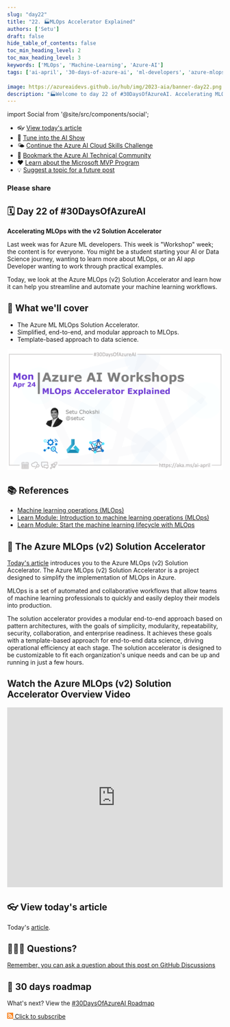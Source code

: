 ```yaml
---
slug: "day22"
title: "22. 🏭MLOps Accelerator Explained"
authors: ['Setu']
draft: false
hide_table_of_contents: false
toc_min_heading_level: 2
toc_max_heading_level: 3
keywords: ['MLOps', 'Machine-Learning', 'Azure-AI']
tags: ['ai-april', '30-days-of-azure-ai', 'ml-developers', 'azure-mlops']

image: https://azureaidevs.github.io/hub/img/2023-aia/banner-day22.png
description: "🏭Welcome to day 22 of #30DaysOfAzureAI. Accelerating MLOps with the v2 Solution Accelerator https://azureaidevs.github.io/hub/2023-aia/day22"
---
```


import Social from '@site/src/components/social';

<head>

  <meta name="twitter:url" content="https://azureaidevs.github.io/hub/2023-aia/day22" />
  <meta name="twitter:title" content="MLOps Accelerator Explained" />
  <meta name="twitter:description" content="🏭Welcome to day 22 of #30DaysOfAzureAI. Accelerating MLOps with the v2 Solution Accelerator" />
  <meta name="twitter:image" content="https://azureaidevs.github.io/hub/img/2023-aia/banner-day22.png" />
  <meta name="twitter:card" content="summary_large_image" />

  <meta property="og:url" content="https://azureaidevs.github.io/hub/2023-aia/day22" />
  <meta property="og:title" content="MLOps Accelerator Explained" />
  <meta property="og:description" content="🏭Welcome to day 22 of #30DaysOfAzureAI. Accelerating MLOps with the v2 Solution Accelerator" />
  <meta property="og:image" content="https://azureaidevs.github.io/hub/img/2023-aia/banner-day22.png" />
  <meta property="og:type" content="article" />
  <meta property="og:site_name" content="Azure AI Developer" />

  <link rel="canonical" href="https://github.com/Azure/mlops-v2"  />

</head>

- 👓 [View today's article](https://github.com/Azure/mlops-v2)
- 🍿 [Tune into the AI Show](https://aka.ms/ai-april-ai-show)
- 🌤️ [Continue the Azure AI Cloud Skills Challenge](https://aka.ms/30-days-of-azure-ai-challenge)
- 🏫 [Bookmark the Azure AI Technical Community](https://techcommunity.microsoft.com/t5/artificial-intelligence-and/ct-p/AI)
- ❤️ [Learn about the Microsoft MVP Program](https://aka.ms/ai-april-mvp-program)
- 💡 [Suggest a topic for a future post](https://github.com/AzureAiDevs/hub/discussions/categories/call-for-content)

### Please share

<Social
    page_url="https://azureaidevs.github.io/hub/2023-aia/day22"
    image_url="https://azureaidevs.github.io/hub/img/2023-aia/banner-day22.png"
    title="MLOps Accelerator Explained"
    description= "🏭Day 22 of #30DaysOfAzureAI. We're taking MLOps to the next level with the v2 Solution Accelerator! 🤖 Learn how to supercharge your machine learning workflows with a simplified, customizable enterprise-ready approach."
    hashtags="AI,AzureMLOps"
    hashtag="#30DaysOfAzureAi"
/>

## 🗓️ Day 22 of #30DaysOfAzureAI

<!-- README
The following description is also used for the tweet. So it should be action oriented and grab attention 
If you update the description, please update the description: in the frontmatter as well.
-->

**Accelerating MLOps with the v2 Solution Accelerator**

<!-- README
The following is the intro to the post. It should be a short teaser for the post.
-->

Last week was for Azure ML developers. This week is "Workshop" week; the content is for everyone. You might be a student starting your AI or Data Science journey, wanting to learn more about MLOps, or an AI app Developer wanting to work through practical examples.

Today, we look at the Azure MLOps (v2) Solution Accelerator and learn how it can help you streamline and automate your machine learning workflows.

## 🎯 What we'll cover

<!-- README
The following list is the main points of the post. There should be 3-4 main points.
 -->


- The Azure ML MLOps Solution Accelerator.
- Simplified, end-to-end, and modular approach to MLOps.
- Template-based approach to data science.

<!-- 
- Main point 1
- Main point 2
- Main point 3 
- Main point 4
-->

[![Image banner for day 22](./../../static/img/2023-aia/banner-day22.png)](https://github.com/Azure/mlops-v2)


<!-- README
Add or update a list relevant references here. These could be links to other blog posts, Microsoft Learn Module, videos, or other resources.
-->



## 📚 References

- [Machine learning operations (MLOps)](https://azure.microsoft.com/products/machine-learning/mlops/#features?WT.mc_id=aiml-89446-dglover)
- [Learn Module: Introduction to machine learning operations (MLOps)](https://learn.microsoft.com/training/paths/introduction-machine-learn-operations?WT.mc_id=aiml-89446-dglover)
- [Learn Module: Start the machine learning lifecycle with MLOps](https://learn.microsoft.com/training/modules/start-ml-lifecycle-mlops?WT.mc_id=aiml-89446-dglover)


<!-- README
The following is the body of the post. It should be an overview of the post that you are referencing.
See the Learn More section, if you supplied a canonical link, then will be displayed here.
-->


## 🚌 The Azure MLOps (v2) Solution Accelerator

[Today's article](https://github.com/Azure/mlops-v2) introduces you to the Azure MLOps (v2) Solution Accelerator. The Azure MLOps (v2) Solution Accelerator is a project designed to simplify the implementation of MLOps in Azure. 

MLOps is a set of automated and collaborative workflows that allow teams of machine learning professionals to quickly and easily deploy their models into production. 

The solution accelerator provides a modular end-to-end approach based on pattern architectures, with the goals of simplicity, modularity, repeatability, security, collaboration, and enterprise readiness. It achieves these goals with a template-based approach for end-to-end data science, driving operational efficiency at each stage. The solution accelerator is designed to be customizable to fit each organization's unique needs and can be up and running in just a few hours.

## Watch the Azure MLOps (v2) Solution Accelerator Overview Video

<iframe width="100%" height="420" src="https://www.youtube.com/embed/5yPDkWCMmtk" title="YouTube video player" frameborder="0" allow="accelerometer; autoplay; clipboard-write; encrypted-media; gyroscope; picture-in-picture; web-share" allowfullscreen></iframe>

## 👓 View today's article

Today's [article](https://github.com/Azure/mlops-v2).


## 🙋🏾‍♂️ Questions?

[Remember, you can ask a question about this post on GitHub Discussions](https://github.com/AzureAiDevs/hub/discussions/categories/azure-ai-workshops)

## 📍 30 days roadmap

What's next? View the [#30DaysOfAzureAI Roadmap](/hub/roadmap/30days)

[![The image is the RSS feed available icon](./../../static/img/2023-aia/rss.png) Click to subscribe](https://azureaidevs.github.io/hub/2023-aia/rss.xml)